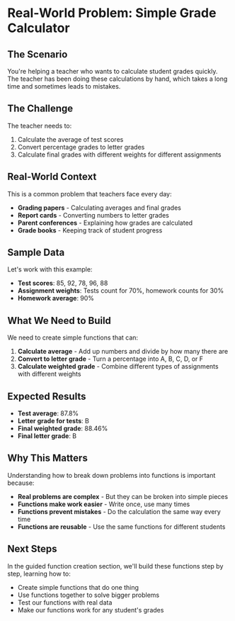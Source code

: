 # Real-World Problem: Simple Grade Calculator

## The Scenario

You're helping a teacher who wants to calculate student grades quickly. The teacher has been doing these calculations by hand, which takes a long time and sometimes leads to mistakes.

## The Challenge

The teacher needs to:
1. Calculate the average of test scores
2. Convert percentage grades to letter grades
3. Calculate final grades with different weights for different assignments

## Real-World Context

This is a common problem that teachers face every day:
- **Grading papers** - Calculating averages and final grades
- **Report cards** - Converting numbers to letter grades
- **Parent conferences** - Explaining how grades are calculated
- **Grade books** - Keeping track of student progress

## Sample Data

Let's work with this example:
- **Test scores**: 85, 92, 78, 96, 88
- **Assignment weights**: Tests count for 70%, homework counts for 30%
- **Homework average**: 90%

## What We Need to Build

We need to create simple functions that can:

1. **Calculate average** - Add up numbers and divide by how many there are
2. **Convert to letter grade** - Turn a percentage into A, B, C, D, or F
3. **Calculate weighted grade** - Combine different types of assignments with different weights

## Expected Results

- **Test average**: 87.8%
- **Letter grade for tests**: B
- **Final weighted grade**: 88.46%
- **Final letter grade**: B

## Why This Matters

Understanding how to break down problems into functions is important because:
- **Real problems are complex** - But they can be broken into simple pieces
- **Functions make work easier** - Write once, use many times
- **Functions prevent mistakes** - Do the calculation the same way every time
- **Functions are reusable** - Use the same functions for different students

## Next Steps

In the guided function creation section, we'll build these functions step by step, learning how to:
- Create simple functions that do one thing
- Use functions together to solve bigger problems
- Test our functions with real data
- Make our functions work for any student's grades